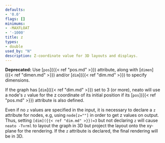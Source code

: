 ```yaml
---
defaults:
- '0.0'
flags: []
minimums:
- -MAXFLOAT
- '-1000'
title: z
types:
- double
used_by: "N"
description: Z-coordinate value for 3D layouts and displays.
---
```

**Deprecated:** Use [`pos`]({{< ref "pos.md" >}}) attribute, along with
[`dimen`]({{< ref "dimen.md" >}}) and/or [`dim`]({{< ref "dim.md" >}}) to specify dimensions.

If the graph has
[`dim`]({{< ref "dim.md" >}}) set to 3 (or more), neato will use a node's `z` value for
the z coordinate of its initial position if its [`pos`]({{< ref "pos.md" >}}) attribute
is also defined.

Even if no `z` values are specified in the input, it is necessary to
declare a `z` attribute for nodes, e.g, using `node[z=""]` in order to get
z values on output. Thus, setting <code>[dim]({{< ref "dim.md" >}})=3</code> but not declaring `z` will cause
`neato -Tvrml` to layout the graph in 3D but project the layout onto the
xy-plane for the rendering. If the `z` attribute is declared, the final
rendering will be in 3D.

